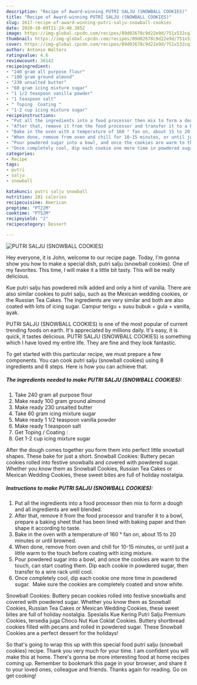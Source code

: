 ```yaml
---
description: "Recipe of Award-winning PUTRI SALJU (SNOWBALL COOKIES)"
title: "Recipe of Award-winning PUTRI SALJU (SNOWBALL COOKIES)"
slug: 2617-recipe-of-award-winning-putri-salju-snowball-cookies
date: 2020-10-09T21:24:40.385Z
image: https://img-global.cpcdn.com/recipes/89d02678c9d22e9d/751x532cq70/putri-salju-snowball-cookies-recipe-main-photo.jpg
thumbnail: https://img-global.cpcdn.com/recipes/89d02678c9d22e9d/751x532cq70/putri-salju-snowball-cookies-recipe-main-photo.jpg
cover: https://img-global.cpcdn.com/recipes/89d02678c9d22e9d/751x532cq70/putri-salju-snowball-cookies-recipe-main-photo.jpg
author: Antonio Walters
ratingvalue: 4.6
reviewcount: 36142
recipeingredient:
- "240 gram all purpose flour"
- "100 gram ground almond"
- "230 unsalted butter"
- "60 gram icing mixture sugar"
- "1 1/2 teaspoon vanilla powder"
- "1 teaspoon salt"
- " Toping  Coating "
- "1-2 cup icing mixture sugar"
recipeinstructions:
- "Put all the ingredients into a food processor then mix to form a dough and all ingredients are well blended."
- "After that, remove it from the food processor and transfer it to a bowl, prepare a baking sheet that has been lined with baking paper and then shape it according to taste."
- "Bake in the oven with a temperature of 160 ° fan on, about 15 to 20 minutes or until browned."
- "When done, remove from oven and chill for 10-15 minutes, or until just a little warm to the touch before coating with icing mixture."
- "Pour powdered sugar into a bowl, and once the cookies are warm to the touch, can start coating them. Dip each cookie in powdered sugar, then transfer to a wire rack until cool."
- "Once completely cool, dip each cookie one more time in powdered sugar.  Make sure the cookies are completely coated and snow white."
categories:
- Recipe
tags:
- putri
- salju
- snowball

katakunci: putri salju snowball 
nutrition: 281 calories
recipecuisine: American
preptime: "PT22M"
cooktime: "PT52M"
recipeyield: "2"
recipecategory: Dessert

---
```



![PUTRI SALJU (SNOWBALL COOKIES)](https://img-global.cpcdn.com/recipes/89d02678c9d22e9d/751x532cq70/putri-salju-snowball-cookies-recipe-main-photo.jpg)

Hey everyone, it is John, welcome to our recipe page. Today, I'm gonna show you how to make a special dish, putri salju (snowball cookies). One of my favorites. This time, I will make it a little bit tasty. This will be really delicious.

Kue putri salju has powdered milk added and only a hint of vanilla. There are also similar cookies to putri salju, such as the Mexican wedding cookies, or the Russian Tea Cakes. The ingredients are very similar and both are also coated with lots of icing sugar. Campur terigu + susu bubuk + gula + vanilla, ayak.

PUTRI SALJU (SNOWBALL COOKIES) is one of the most popular of current trending foods on earth. It's appreciated by millions daily. It's easy, it is quick, it tastes delicious. PUTRI SALJU (SNOWBALL COOKIES) is something which I have loved my entire life. They are fine and they look fantastic.


To get started with this particular recipe, we must prepare a few components. You can cook putri salju (snowball cookies) using 8 ingredients and 6 steps. Here is how you can achieve that.

<!--inarticleads1-->

##### The ingredients needed to make PUTRI SALJU (SNOWBALL COOKIES):

1. Take 240 gram all purpose flour
1. Make ready 100 gram ground almond
1. Make ready 230 unsalted butter
1. Take 60 gram icing mixture sugar
1. Make ready 1 1/2 teaspoon vanilla powder
1. Make ready 1 teaspoon salt
1. Get  Toping / Coating :
1. Get 1-2 cup icing mixture sugar


After the dough comes together you form them into perfect little snowball shapes. These bake for just a short. Snowball Cookies: Buttery pecan cookies rolled into festive snowballs and covered with powdered sugar. Whether you know them as Snowball Cookies, Russian Tea Cakes or Mexican Wedding Cookies, these sweet bites are full of holiday nostalgia. 

<!--inarticleads2-->

##### Instructions to make PUTRI SALJU (SNOWBALL COOKIES):

1. Put all the ingredients into a food processor then mix to form a dough and all ingredients are well blended.
1. After that, remove it from the food processor and transfer it to a bowl, prepare a baking sheet that has been lined with baking paper and then shape it according to taste.
1. Bake in the oven with a temperature of 160 ° fan on, about 15 to 20 minutes or until browned.
1. When done, remove from oven and chill for 10-15 minutes, or until just a little warm to the touch before coating with icing mixture.
1. Pour powdered sugar into a bowl, and once the cookies are warm to the touch, can start coating them. Dip each cookie in powdered sugar, then transfer to a wire rack until cool.
1. Once completely cool, dip each cookie one more time in powdered sugar.  Make sure the cookies are completely coated and snow white.


Snowball Cookies: Buttery pecan cookies rolled into festive snowballs and covered with powdered sugar. Whether you know them as Snowball Cookies, Russian Tea Cakes or Mexican Wedding Cookies, these sweet bites are full of holiday nostalgia. Spesialis Kue Kering Putri Salju Premium Cookies, tersedia juga Choco Nut Kue Coklat Cookies. Buttery shortbread cookies filled with pecans and rolled in powdered sugar. These Snowball Cookies are a perfect dessert for the holidays! 

So that's going to wrap this up with this special food putri salju (snowball cookies) recipe. Thank you very much for your time. I am confident you will make this at home. There's gonna be more interesting food at home recipes coming up. Remember to bookmark this page in your browser, and share it to your loved ones, colleague and friends. Thanks again for reading. Go on get cooking!
